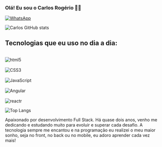 ### Olá! Eu sou o Carlos Rogério 🤙🏼
[![WhatsApp](	https://img.shields.io/badge/WhatsApp-25D366?style=for-the-badge&logo=whatsapp&logoColor=white)](https://api.whatsapp.com/send?phone=5511991033223)

![Carlos GitHub stats](https://github-readme-stats.vercel.app/api?username=0pripyat92&show_icons=true&theme=dark)

## Tecnologias que eu uso no dia a dia:

<div style="display: inline_block"><br/>
<img align="center" alt="html5" src="https://img.shields.io/badge/HTML5-E34F26?style=for-the-badge&logo=html5&logoColor=white"/>
</div>
<div style="display: inline_block"><br/>
<img align="center" alt="CSS3" src="https://img.shields.io/badge/CSS3-1572B6?style=for-the-badge&logo=css3&logoColor=white"/>
</div>
<div style="display: inline_block"><br/>
<img align="center" alt="JavaScript" src="https://img.shields.io/badge/JavaScript-F7DF1E?style=for-the-badge&logo=javascript&logoColor=black"/>
</div>
<div style="display: inline_block"><br/>
<img align="center" alt="Angular" src="https://img.shields.io/badge/Angular-DD0031?style=for-the-badge&logo=angular&logoColor=white
"/>
<div style="display: inline_block"><br/>
<img align="center" alt="reactr" src="https://img.shields.io/badge/React-20232A?style=for-the-badge&logo=react&logoColor=61DAFB
"/>

<br>

![Top Langs](https://github-readme-stats.vercel.app/api/top-langs/?username=0pripyat92&hide_progress=true)



<p>Apaixonado por desenvolvimento Full Stack. Há quase dois anos, venho me dedicando e estudando muito para evoluir e superar cada desafio. A tecnologia sempre me encantou e na programação eu realizei o meu maior sonho, seja no front, no back ou no mobile, eu adoro aprender cada vez mais!</p>
